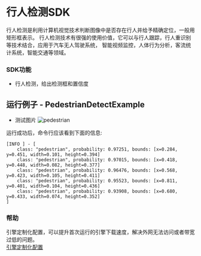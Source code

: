 # 行人检测SDK
行人检测是利用计算机视觉技术判断图像中是否存在行人并给予精确定位，一般用矩形框表示。
行人检测技术有很强的使用价值，它可以与行人跟踪，行人重识别等技术结合，应用于汽车无人驾驶系统，
智能视频监控，人体行为分析，客流统计系统，智能交通等领域。


### SDK功能
- 行人检测，给出检测框和置信度

## 运行例子 - PedestrianDetectExample
- 测试图片
![pedestrian](https://djl-model.oss-cn-hongkong.aliyuncs.com/AIAS/sec_sdks/images/ped_result.png)

运行成功后，命令行应该看到下面的信息:
```text
[INFO ] - [
	class: "pedestrian", probability: 0.97251, bounds: [x=0.284, y=0.451, width=0.101, height=0.394]
	class: "pedestrian", probability: 0.97015, bounds: [x=0.418, y=0.448, width=0.082, height=0.377]
	class: "pedestrian", probability: 0.96476, bounds: [x=0.568, y=0.423, width=0.105, height=0.411]
	class: "pedestrian", probability: 0.95523, bounds: [x=0.811, y=0.401, width=0.104, height=0.436]
	class: "pedestrian", probability: 0.93908, bounds: [x=0.680, y=0.433, width=0.074, height=0.352]
]
```

### 帮助 
引擎定制化配置，可以提升首次运行的引擎下载速度，解决外网无法访问或者带宽过低的问题。         
[引擎定制化配置](http://aias.top/engine_cpu.html)
